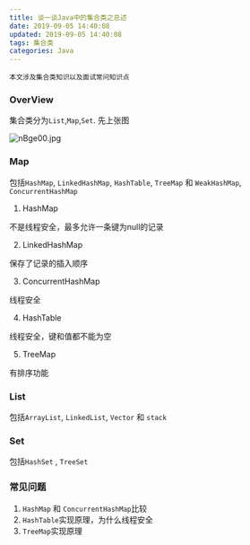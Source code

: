 ```yaml
---
title: 谈一谈Java中的集合类之总述
date: 2019-09-05 14:40:08
updated: 2019-09-05 14:40:08
tags: 集合类
categories: Java
---
```


`本文涉及集合类知识以及面试常问知识点`

### OverView

集合类分为`List`,`Map`,`Set`. 先上张图

![nBge00.jpg](https://s2.ax1x.com/2019/09/12/nBge00.jpg)

### Map

包括`HashMap`, `LinkedHashMap`, `HashTable`, `TreeMap` 和 `WeakHashMap`, `ConcurrentHashMap`

1. HashMap

不是线程安全，最多允许一条键为null的记录

2. LinkedHashMap

保存了记录的插入顺序

3. ConcurrentHashMap

线程安全

4. HashTable

线程安全，键和值都不能为空

5. TreeMap

有排序功能

### List

包括`ArrayList`, `LinkedList`, `Vector` 和 `stack`



### Set

包括`HashSet` , `TreeSet`



### 常见问题

1. `HashMap` 和 `ConcurrentHashMap`比较
2. `HashTable`实现原理，为什么线程安全
3. `TreeMap`实现原理